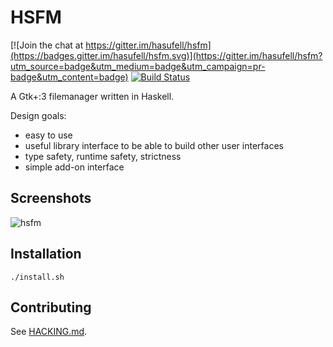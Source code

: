HSFM
====

[![Join the chat at https://gitter.im/hasufell/hsfm](https://badges.gitter.im/hasufell/hsfm.svg)](https://gitter.im/hasufell/hsfm?utm_source=badge&utm_medium=badge&utm_campaign=pr-badge&utm_content=badge)
[![Build Status](https://api.travis-ci.org/hasufell/hsfm.png?branch=master)](https://travis-ci.org/hasufell/hsfm)

A Gtk+:3 filemanager written in Haskell.

Design goals:

- easy to use
- useful library interface to be able to build other user interfaces
- type safety, runtime safety, strictness
- simple add-on interface

Screenshots
-----------

![hsfm](https://cloud.githubusercontent.com/assets/1241845/20034565/6c3ae80e-a3c2-11e6-882c-9fe0ff202045.png "hsfm-gtk")

Installation
------------

```
./install.sh
```


Contributing
------------

See [HACKING.md](hacking/HACKING.md).
